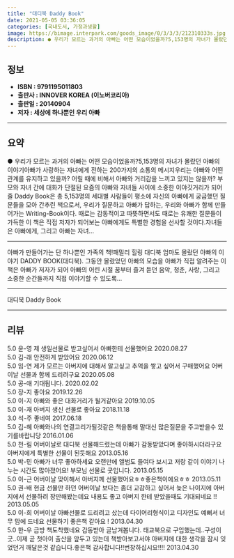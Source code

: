 ```yaml
---
title: "대디북 Daddy Book"
date: 2021-05-05 03:36:05
categories: [국내도서, 가정과생활]
image: https://bimage.interpark.com/goods_image/0/3/3/3/212310333s.jpg
description: ● 우리가 모르는 과거의 아빠는 어떤 모습이었을까?5,153명의 자녀가 몰랐던 아빠의 이야기아빠가 사랑하는 자녀에게 전하는 200가지의 소통의 메시지우리는 아빠와 어떤 관계를 유지하고 있을까? 어릴 때에 비해서 아빠와 거리감을 느끼고 있지는 않을까? 부모와 자녀 간에 대화가 단절된 요
---
```


## **정보**

- **ISBN : 9791195011803**
- **출판사 : INNOVER KOREA (이노버코리아)**
- **출판일 : 20140904**
- **저자 : 세상에 하나뿐인 우리 아빠**

------



## **요약**

●  우리가 모르는 과거의 아빠는 어떤 모습이었을까?5,153명의 자녀가 몰랐던 아빠의 이야기아빠가 사랑하는 자녀에게 전하는 200가지의 소통의 메시지우리는 아빠와 어떤 관계를 유지하고 있을까? 어릴 때에 비해서 아빠와 거리감을 느끼고 있지는 않을까? 부모와 자녀 간에 대화가 단절된 요즘의 아빠와 자녀들 사이에 소중한 이야깃거리가 되어줄 Daddy Book은 총 5,153명의 세대별 사람들이 평소에 자신의 아빠에게 궁금했던 질문들을 모아 간추린 책으로서, 우리가 질문하고 아빠가 답하는, 우리와 아빠가 함께 만들어가는 Writing-Book이다. 때로는 감동적이고 따뜻하면서도 때로는 유쾌한 질문들이 가득한 이 책은 직접 저자가 되어보는 아빠에게도 특별한 경험을 선사할 것이다.자녀들은 아빠에게, 그리고 아빠는 자녀...

------

아빠가 만들어가는 단 하나뿐인 가족의 책!패밀리 힐링 대디북 엄마도 몰랐던 아빠의 이야기 DADDY BOOK(대디북). 그동안 몰랐었던 아빠의 모습을 아빠가 직접 알려주는 이 책은 아빠가 저자가 되어 아빠의 어린 시절 꿈부터 즐겨 듣던 음악, 청춘, 사랑, 그리고 소중한 순간들까지 직접 이야기할 수 있도록... 

------


대디북 Daddy Book 

------


## **리뷰** 

5.0 윤-영 제 생일선물로 받고싶어서 아빠한테 선물했어요 2020.08.27 <br/>5.0 김-래 안전하게 받았어요 2020.06.12 <br/>5.0 임-연 제가 모르는 아버지에 대해서 알고싶고 추억을 쌓고 싶어서 구매했어요 어버이날 선물과 함께 드리려구요 2020.05.08 <br/>5.0 공-애 기대됩니다. 2020.02.02 <br/>5.0 장-지 좋아요 2019.12.26 <br/>5.0 이-지 아빠와 좋은 대화거리가 될거같아요  2019.10.05 <br/>5.0 이-재 아버지 생신 선물로 좋아요 2018.11.18 <br/>3.0 석-주 좋네여 2017.06.18 <br/>5.0 김-혜 아빠와나의 연결고리가될것같은
책을통해 말대신 많은질문을 주고받을수 있기를바랍니당 2016.01.06 <br/>5.0 천-림 어버이날로 대디북 선물해드렸는데 아빠가 감동받았다며 좋아하시더라구요 아버지에게 특별한 선물이 된듯해요 2013.05.16 <br/>5.0 박-민 아빠가 너무 좋아하세요 오랜만에 앨범도 들여다 보시고 저랑 같이 이야기 나누는 시간도 많아졌어요! 부모님 선물로 굿입니다. 2013.05.15 <br/>5.0 이-근 어버이날 맞이해서 아버지께 선물했어요ㅎㅎ좋은책이에요ㅎㅎ 2013.05.11 <br/>5.0 권-배 현금 선물만 하던 어버이날 보다는 좀더 교감하고 싶어서 늦은 나이지에 아버지에서 선물하려 장만해봤는데요 내용도 좋고 아버지 한테 받았을때도 기대되네요 !! 2013.05.05 <br/>5.0 이-희 어버이날 아빠선물로 드리려고 샀는데 다이어리형식이고 디자인도 예뻐서 너무 맘에 드네요 선물하기 좋은책 같아요 ! 2013.04.30 <br/>5.0 한-우 금방 책도착했네요 감동받아 글남겨봅니다. 태교북으로 구입했는데..구성이 굿..이제 곧 첫아이 출산을 앞두고 있는데 책받아보고서야 아버지에 대한 생각을 잠시 잊었던거 깨달은것 같습니다.좋은책 감사합니다!!번창하십시요!!!! 2013.04.30 <br/>